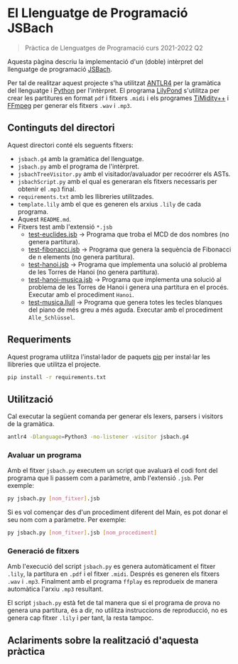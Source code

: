 # El Llenguatge de Programació JSBach

> Pràctica de Llenguatges de Programació curs 2021-2022 Q2

Aquesta pàgina descriu la implementació d'un (doble) intèrpret del llenguatge de programació [JSBach](https://github.com/jordi-petit/lp-jsbach-2022).

Per tal de realitzar aquest projecte s'ha utilitzat [ANTLR4](https://www.antlr.org/) per la gramàtica del llenguatge i [Python](https://www.python.org/) per l'intèrpret. El programa [LilyPond](https://lilypond.org/) s'utilitza per crear les partitures en format `pdf` i fitxers `.midi` i els programes [TiMidity++](https://en.wikipedia.org/wiki/TiMidity%2B%2B) i [FFmpeg](https://www.ffmpeg.org/) per generar els fitxers `.wav` i `.mp3`.


## Continguts del directori

Aquest directori conté els seguents fitxers:
- `jsbach.g4` amb la gramàtica del llenguatge.
- `jsbach.py` amb el programa de l'intèrpret.
- `jsbachTreeVisitor.py` amb el visitador/avaluador per recoórrer els ASTs.
- `jsbachScript.py` amb el qual es generaran els fitxers necessaris per obtenir el `.mp3` final.
- `requirements.txt` amb les llibreries utilitzades.
- `template.lily` amb el que es generen els arxius `.lily` de cada programa.
- Aquest `README.md`.
- Fitxers test amb l'extensió `*.jsb`
    - [test-euclides.jsb](test-euclides.jsb) &rarr; Programa que troba el MCD de dos nombres (no genera partitura).
    - [test-fibonacci.jsb](test-fibonacci.jsb) &rarr; Programa que genera la sequència de Fibonacci de n elements (no genera partitura).
    - [test-hanoi.jsb](test-hanoi.jsb) &rarr; Programa que implementa una solució al problema de les Torres de Hanoi (no genera partitura).
    - [test-hanoi-musica.jsb](test-hanoi-musica.jsb) &rarr; Programa que implementa una solució al problema de les Torres de Hanoi i genera una partitura en el procés. Executar amb el procediment `Hanoi`.
    - [test-musica.llull](test-musica.jsb) &rarr; Programa que genera totes les tecles blanques del piano de més greu a més aguda. Executar amb el procediment `Alle_Schlüssel`.


## Requeriments

Aquest programa utilitza l'instal·lador de paquets [pip](https://pip.pypa.io/en/stable/) per instal·lar les llibreries que utilitza el projecte.

```bash
pip install -r requirements.txt
```

## Utilització

Cal executar la següent comanda per generar els lexers, parsers i visitors de la gramàtica.

```bash
antlr4 -Dlanguage=Python3 -no-listener -visitor jsbach.g4
```
### Avaluar un programa

Amb el fitxer `jsbach.py` executem un script que avaluarà el codi font del programa que li passem com a paràmetre, amb l'extensió `.jsb`. Per exemple:

```bash
py jsbach.py [nom_fitxer].jsb
```

Si es vol començar des d'un procediment diferent del Main, es pot donar el seu nom com a paràmetre. Per exemple:

```bash
py jsbach.py [nom_fitxer].jsb [nom_procediment]
```
### Generació de fitxers

Amb l'execució del script `jsbach.py` es genera automàticament el fitxer `.lily`, la partitura en `.pdf` i el fitxer `.midi`. Després es generen els fitxers `.wav` i `.mp3`. Finalment amb el programa `ffplay` es reprodueix de manera automàtica l'arxiu `.mp3` resultant.

El script `jsbach.py` està fet de tal manera que si el programa de prova no genera una partitura, és a dir, no utilitza instruccions de reproducció, no es genera cap fitxer `.lily` i per tant, la resta tampoc.

## Aclariments sobre la realització d'aquesta pràctica

